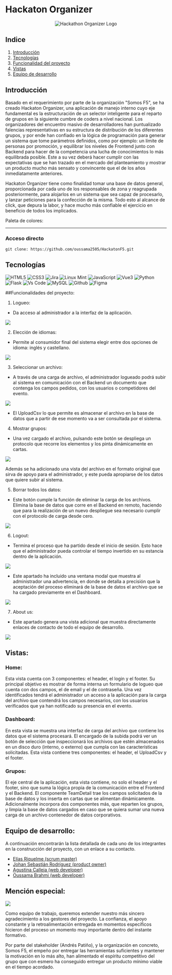 # Hackaton Organizer

<p align="center">
  <img src="./Frontend/hackathon-admin/src/assets/logo.png" alt="Hackathon Organizer Logo"/>
</p>

## Indice

1. [Introducción](#introducción)
2. [Tecnologías](#tecnologías)
3. [Funcionalidad del proyecto](#funcionalidad-del-proyecto)
4. [Vistas](#vistas)
5. [Equipo de desarrollo](#equipo-de-desarrollo)

## Introducción

Basado en el requerimiento por parte de la organización "Somos F5", se ha creado Hackaton Organizer, una aplicación de manejo interno cuyo eje fundamental es la estructuración de un selector inteligente para el reparto de grupos en la siguiente cumbre de coders a nivel nacional. Los organizadores del encuentro masivo de desarrolladores han puntualizado falencias representativas en su estructura de distribución de los diferentes grupos, y por ende han confiado en la lógica de programación para generar un sistema que tome parámetros definidos, como por ejemplo: un límite de personas por promoción, y equilibrar los niveles de Frontend junto con Backend para hacer de la competencia una lucha de conocimientos lo más equilibrada posible. Este a su vez deberá hacer cumplir con las expectativas que se han trazado en el mercado del planteamiento y mostrar un producto mucho más sensato y convincente que el de los años inmediatamente anteriores. 

Hackaton Organizer tiene como finalidad tomar una base de datos general, proporcionada por cada uno de los responsables de zona y reagrupada posteriormente, para alojarlos en un sistema que sea capaz de procesarlo, y lanzar peticiones para la confección de la misma. Todo esto al alcance de click, que depura la labor, y hace mucho más confiable el ejercicio en beneficio de todos los implicados.

Paleta de colores:

--------------------

### Acceso directo 

```
git clone: https://github.com/oussama2505/HackatonF5.git
```

## Tecnologías

![HTML5](https://img.shields.io/badge/HTML5-E34F26?style=for-the-badge&logo=html5&logoColor=white)         ![CSS3](https://img.shields.io/badge/CSS3-1572B6?style=for-the-badge&logo=css3&logoColor=white) ![Jira](https://img.shields.io/badge/Jira-0052CC?style=for-the-badge&logo=Jira&logoColor=white)      ![Linux Mint](https://img.shields.io/badge/Linux_Mint-87CF3E?style=for-the-badge&logo=linux-mint&logoColor=white)          ![JavaScript](https://img.shields.io/badge/JavaScript-323330?style=for-the-badge&logo=javascript&logoColor=F7DF1E)      ![Vue3](https://img.shields.io/badge/Vue%20js-35495E?style=for-the-badge&logo=vuedotjs&logoColor=4FC08D)       ![Python](https://img.shields.io/badge/Python-FFD43B?style=for-the-badge&logo=python&logoColor=blue) ![Flask](https://img.shields.io/badge/Flask-000000?style=for-the-badge&logo=flask&logoColor=white)      ![Vs Code](https://img.shields.io/badge/VSCode-0078D4?style=for-the-badge&logo=visual%20studio%20code&logoColor=white)       ![MySQL](https://img.shields.io/badge/MySQL-005C84?style=for-the-badge&logo=mysql&logoColor=white)    ![Github](https://img.shields.io/badge/GitHub-100000?style=for-the-badge&logo=github&logoColor=white)   ![Figma](https://img.shields.io/badge/Figma-F24E1E?style=for-the-badge&logo=figma&logoColor=white)

##Funcionalidades del proyecto:

1. Logueo:

- Da acceso al administrador a la interfaz de la aplicación.

<img src="./Frontend/hackathon-admin/src/assets/home.png" />

2. Elección de idiomas:

- Permite al consumidor final del sistema elegir entre dos opciones de idioma: inglés y castellano.

<img src="./Frontend/hackathon-admin/src/assets/Idioma.png" />

3. Seleccionar un archivo:

- A través de una carga de archivo, el administrador logueado podrá subir al sistema en comunicación con el Backend un documento que contenga los campos pedidos, con los usuarios o competidores del evento.

<img src="./Frontend/hackathon-admin/src/assets/Dashboard.png" />

- El UploadCsv lo que permite es almacenar el archivo en la base de datos que a partir de ese momento va a ser consultada por el sistema.

4. Mostrar grupos:

- Una vez cargado el archivo, pulsando este botón se despliega un protocolo que recorre los elementos y los pinta dinámicamente en cartas.

<img src="./Frontend/hackathon-admin/src/assets/Dashboard_vista.png" />

Además se ha adicionado una vista del archivo en el formato original que sirva de apoyo para el administrador, y este pueda apropiarse de los datos que quiere subir al sistema. 

5. Borrar todos los datos:

- Este botón cumple la función de eliminar la carga de los archivos. Elimina la base de datos que corre en el Backend en remoto, haciendo que para la realización de un nuevo despliegue sea necesario cumplir con el protocolo de carga desde cero.

<img src="./Frontend/hackathon-admin/src/assets/borrar_todos.png"/>

6. Logout:

- Termina el proceso que ha partido desde el inicio de sesión. Esto hace que el administrador pueda controlar el tiempo invertido en su estancia dentro de la aplicación.


<img src="./Frontend/hackathon-admin/src/assets/cerrar_sesion.png" />

- Este apartado ha incluido una ventana modal que muestra al administrador una advertencia, en donde se detalla a precisión que la aceptación del proceso eliminará de la base de datos el archivo que se ha cargado previamente en el Dashboard.

<img src="./Frontend/hackathon-admin/src/assets/Modal.png" />

7. About us:

- Este apartado genera una vista adicional que muestra directamente enlaces de contacto de todo el equipo de desarrollo.

<img src="./Frontend/hackathon-admin/src/assets/sobre_nosotros.png" />


## Vistas:

### Home: 

Esta vista cuenta con 3 componentes: el header, el login y el footer. Su principal objetivo es mostrar de forma interna un formulario de logueo que cuenta con dos campos, el de email y el de contraseña. Una vez identificados tendrá el administrador un acceso a la aplicación para la carga del archivo que contendrá los campos necesarios, con los usuarios verificados que ya han notificado su presencia en el evento. 

### Dashboard: 

En esta vista se muestra una interfaz de carga del archivo que contiene los datos que el sistema procesará. El encargado de la subida podrá ver un botón de selección que inspeccionará los archivos que estén almacenados en un disco duro (interno, o externo) que cumpla con las características solicitadas. Esta vista contiene tres componentes: el header, el UploadCsv y el footer.

### Grupos: 

El eje central de la aplicación, esta vista contiene, no solo el header y el footer, sino que suma la lógica propia de la comunicación entre el Frontend y el Backend. El componente TeamDetail trae los campos solicitados de la base de datos y los inserta en cartas que se alimentan dinámicamente. Adicionalmente incorpora dos componentes más, que reparten los grupos, y limpia la base de datos cargados en caso que se quiera sumar una nueva carga de un archivo contenedor de datos corporativos.  

## Equipo de desarrollo:


A continuación encontrarán la lista detallada de cada uno de los integrantes en la construcción del proyecto, con un enlace a su contacto. 

- [Elías Riquelme (scrum master)](https://www.linkedin.com/in/elias-javier-riquelme-b62655297/)
- [Johan Sebastián Rodríguez (product owner)](https://www.linkedin.com/in/johan-sebastian-rodriguez-g/)
- [Agustina Calleja (web developer)](https://www.linkedin.com/in/tina-calleja/)
- [Oussama Brahmi (web developer)](https://www.linkedin.com/in/oussama-brahmi-b1551a280/)

## Mención especial:

<img src="./Frontend/hackathon-admin/src/assets/f5.png" />

Como equipo de trabajo, queremos extender nuestro más sincero agradecimiento a los gestores del proyecto. La confianza, el apoyo constante y la retroalimentación entregada en momentos específicos hicieron del proceso un momento muy importante dentro del instante formativo. 

Por parte del stakeholder (Andrés Patiño), y la organización en concreto, Somos F5, el empeño por entregar las herramientas suficientes y mantener la motivación en lo más alto, han alimentado el espíritu competitivo del grupo que con esmero ha conseguido entregar un producto mínimo viable en el tiempo acordado. 
